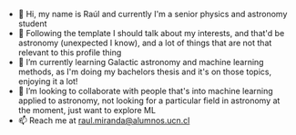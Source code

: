 - 👋 Hi, my name is Raúl and currently I'm a senior physics and astronomy student  
- 👀 Following the template I should talk about my interests, and that'd be astronomy (unexpected I know), and a lot of things that are not that relevant to this profile thing
- 🌱 I’m currently learning Galactic astronomy and machine learning methods, as I'm doing my bachelors thesis and it's on those topics, enjoying it a lot!
- 💞️ I’m looking to collaborate with people that's into machine learning applied to astronomy, not looking for a particular field in astronomy at the moment, just want to explore ML 
- 📫 Reach me at raul.miranda@alumnos.ucn.cl

<!---
r-e-miranda/r-e-miranda is a ✨ special ✨ repository because its `README.md` (this file) appears on your GitHub profile.
You can click the Preview link to take a look at your changes.
--->
